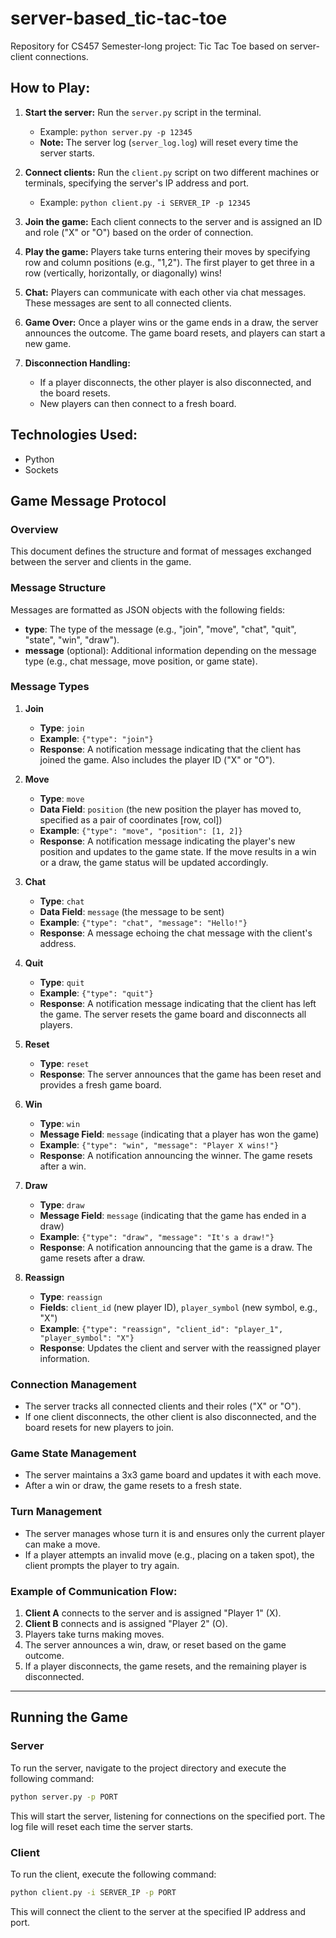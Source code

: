# server-based_tic-tac-toe
Repository for CS457 Semester-long project: Tic Tac Toe based on server-client connections.

## How to Play:
1. **Start the server:** Run the `server.py` script in the terminal.
   - Example: `python server.py -p 12345`
   - **Note:** The server log (`server_log.log`) will reset every time the server starts.

2. **Connect clients:** Run the `client.py` script on two different machines or terminals, specifying the server's IP address and port.
   - Example: `python client.py -i SERVER_IP -p 12345`

3. **Join the game:** Each client connects to the server and is assigned an ID and role ("X" or "O") based on the order of connection.

4. **Play the game:** Players take turns entering their moves by specifying row and column positions (e.g., "1,2"). The first player to get three in a row (vertically, horizontally, or diagonally) wins!

5. **Chat:** Players can communicate with each other via chat messages. These messages are sent to all connected clients.

6. **Game Over:** Once a player wins or the game ends in a draw, the server announces the outcome. The game board resets, and players can start a new game.

7. **Disconnection Handling:**
   - If a player disconnects, the other player is also disconnected, and the board resets.
   - New players can then connect to a fresh board.

## Technologies Used:
- Python
- Sockets

## Game Message Protocol

### Overview
This document defines the structure and format of messages exchanged between the server and clients in the game.

### Message Structure
Messages are formatted as JSON objects with the following fields:
- **type**: The type of the message (e.g., "join", "move", "chat", "quit", "state", "win", "draw").
- **message** (optional): Additional information depending on the message type (e.g., chat message, move position, or game state).

### Message Types
1. **Join**
   - **Type**: `join`
   - **Example**: `{"type": "join"}`
   - **Response**: A notification message indicating that the client has joined the game. Also includes the player ID ("X" or "O").

2. **Move**
   - **Type**: `move`
   - **Data Field**: `position` (the new position the player has moved to, specified as a pair of coordinates [row, col])
   - **Example**: `{"type": "move", "position": [1, 2]}`
   - **Response**: A notification message indicating the player's new position and updates to the game state. If the move results in a win or a draw, the game status will be updated accordingly.

3. **Chat**
   - **Type**: `chat`
   - **Data Field**: `message` (the message to be sent)
   - **Example**: `{"type": "chat", "message": "Hello!"}`
   - **Response**: A message echoing the chat message with the client's address.

4. **Quit**
   - **Type**: `quit`
   - **Example**: `{"type": "quit"}`
   - **Response**: A notification message indicating that the client has left the game. The server resets the game board and disconnects all players.

5. **Reset**
   - **Type**: `reset`
   - **Response**: The server announces that the game has been reset and provides a fresh game board.

6. **Win**
   - **Type**: `win`
   - **Message Field**: `message` (indicating that a player has won the game)
   - **Example**: `{"type": "win", "message": "Player X wins!"}`
   - **Response**: A notification announcing the winner. The game resets after a win.

7. **Draw**
   - **Type**: `draw`
   - **Message Field**: `message` (indicating that the game has ended in a draw)
   - **Example**: `{"type": "draw", "message": "It's a draw!"}`
   - **Response**: A notification announcing that the game is a draw. The game resets after a draw.

8. **Reassign**
   - **Type**: `reassign`
   - **Fields**: `client_id` (new player ID), `player_symbol` (new symbol, e.g., "X")
   - **Example**: `{"type": "reassign", "client_id": "player_1", "player_symbol": "X"}`
   - **Response**: Updates the client and server with the reassigned player information.

### Connection Management
- The server tracks all connected clients and their roles ("X" or "O").
- If one client disconnects, the other client is also disconnected, and the board resets for new players to join.

### Game State Management
- The server maintains a 3x3 game board and updates it with each move.
- After a win or draw, the game resets to a fresh state.

### Turn Management
- The server manages whose turn it is and ensures only the current player can make a move.
- If a player attempts an invalid move (e.g., placing on a taken spot), the client prompts the player to try again.

### Example of Communication Flow:
1. **Client A** connects to the server and is assigned "Player 1" (X).
2. **Client B** connects and is assigned "Player 2" (O).
3. Players take turns making moves.
4. The server announces a win, draw, or reset based on the game outcome.
5. If a player disconnects, the game resets, and the remaining player is disconnected.

---

## Running the Game
### Server
To run the server, navigate to the project directory and execute the following command:
```bash
python server.py -p PORT
```
This will start the server, listening for connections on the specified port. The log file will reset each time the server starts.

### Client
To run the client, execute the following command:
```bash
python client.py -i SERVER_IP -p PORT
```
This will connect the client to the server at the specified IP address and port.
